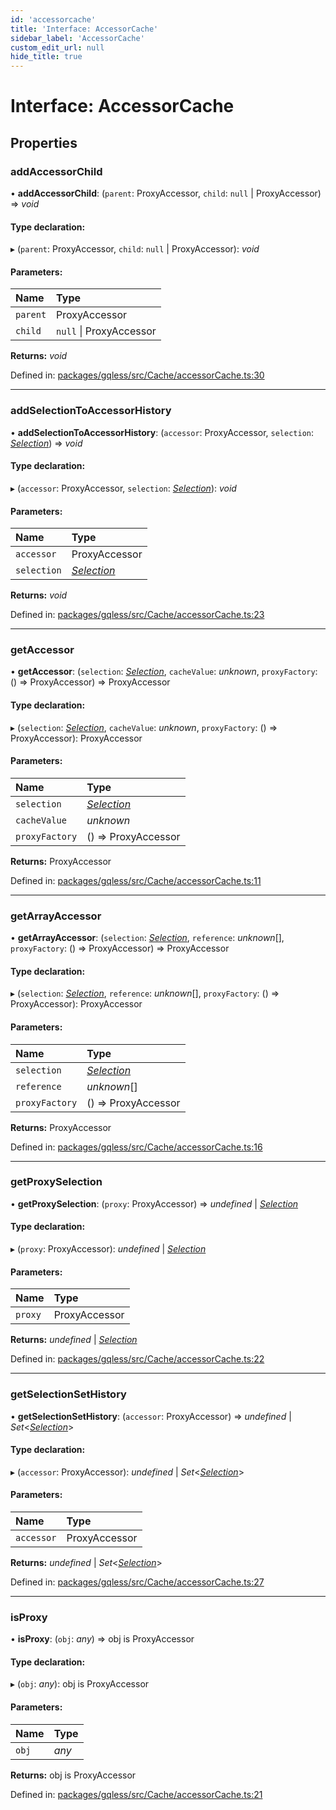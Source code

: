 ```yaml
---
id: 'accessorcache'
title: 'Interface: AccessorCache'
sidebar_label: 'AccessorCache'
custom_edit_url: null
hide_title: true
---
```


# Interface: AccessorCache

## Properties

### addAccessorChild

• **addAccessorChild**: (`parent`: ProxyAccessor, `child`: `null` \| ProxyAccessor) => _void_

#### Type declaration:

▸ (`parent`: ProxyAccessor, `child`: `null` \| ProxyAccessor): _void_

#### Parameters:

| Name     | Type                    |
| :------- | :---------------------- |
| `parent` | ProxyAccessor           |
| `child`  | `null` \| ProxyAccessor |

**Returns:** _void_

Defined in: [packages/gqless/src/Cache/accessorCache.ts:30](https://github.com/PabloSzx/gqless/blob/master/packages/gqless/src/Cache/accessorCache.ts#L30)

---

### addSelectionToAccessorHistory

• **addSelectionToAccessorHistory**: (`accessor`: ProxyAccessor, `selection`: [_Selection_](../classes/selection.md)) => _void_

#### Type declaration:

▸ (`accessor`: ProxyAccessor, `selection`: [_Selection_](../classes/selection.md)): _void_

#### Parameters:

| Name        | Type                                   |
| :---------- | :------------------------------------- |
| `accessor`  | ProxyAccessor                          |
| `selection` | [_Selection_](../classes/selection.md) |

**Returns:** _void_

Defined in: [packages/gqless/src/Cache/accessorCache.ts:23](https://github.com/PabloSzx/gqless/blob/master/packages/gqless/src/Cache/accessorCache.ts#L23)

---

### getAccessor

• **getAccessor**: (`selection`: [_Selection_](../classes/selection.md), `cacheValue`: _unknown_, `proxyFactory`: () => ProxyAccessor) => ProxyAccessor

#### Type declaration:

▸ (`selection`: [_Selection_](../classes/selection.md), `cacheValue`: _unknown_, `proxyFactory`: () => ProxyAccessor): ProxyAccessor

#### Parameters:

| Name           | Type                                   |
| :------------- | :------------------------------------- |
| `selection`    | [_Selection_](../classes/selection.md) |
| `cacheValue`   | _unknown_                              |
| `proxyFactory` | () => ProxyAccessor                    |

**Returns:** ProxyAccessor

Defined in: [packages/gqless/src/Cache/accessorCache.ts:11](https://github.com/PabloSzx/gqless/blob/master/packages/gqless/src/Cache/accessorCache.ts#L11)

---

### getArrayAccessor

• **getArrayAccessor**: (`selection`: [_Selection_](../classes/selection.md), `reference`: _unknown_[], `proxyFactory`: () => ProxyAccessor) => ProxyAccessor

#### Type declaration:

▸ (`selection`: [_Selection_](../classes/selection.md), `reference`: _unknown_[], `proxyFactory`: () => ProxyAccessor): ProxyAccessor

#### Parameters:

| Name           | Type                                   |
| :------------- | :------------------------------------- |
| `selection`    | [_Selection_](../classes/selection.md) |
| `reference`    | _unknown_[]                            |
| `proxyFactory` | () => ProxyAccessor                    |

**Returns:** ProxyAccessor

Defined in: [packages/gqless/src/Cache/accessorCache.ts:16](https://github.com/PabloSzx/gqless/blob/master/packages/gqless/src/Cache/accessorCache.ts#L16)

---

### getProxySelection

• **getProxySelection**: (`proxy`: ProxyAccessor) => _undefined_ \| [_Selection_](../classes/selection.md)

#### Type declaration:

▸ (`proxy`: ProxyAccessor): _undefined_ \| [_Selection_](../classes/selection.md)

#### Parameters:

| Name    | Type          |
| :------ | :------------ |
| `proxy` | ProxyAccessor |

**Returns:** _undefined_ \| [_Selection_](../classes/selection.md)

Defined in: [packages/gqless/src/Cache/accessorCache.ts:22](https://github.com/PabloSzx/gqless/blob/master/packages/gqless/src/Cache/accessorCache.ts#L22)

---

### getSelectionSetHistory

• **getSelectionSetHistory**: (`accessor`: ProxyAccessor) => _undefined_ \| _Set_<[_Selection_](../classes/selection.md)\>

#### Type declaration:

▸ (`accessor`: ProxyAccessor): _undefined_ \| _Set_<[_Selection_](../classes/selection.md)\>

#### Parameters:

| Name       | Type          |
| :--------- | :------------ |
| `accessor` | ProxyAccessor |

**Returns:** _undefined_ \| _Set_<[_Selection_](../classes/selection.md)\>

Defined in: [packages/gqless/src/Cache/accessorCache.ts:27](https://github.com/PabloSzx/gqless/blob/master/packages/gqless/src/Cache/accessorCache.ts#L27)

---

### isProxy

• **isProxy**: (`obj`: _any_) => obj is ProxyAccessor

#### Type declaration:

▸ (`obj`: _any_): obj is ProxyAccessor

#### Parameters:

| Name  | Type  |
| :---- | :---- |
| `obj` | _any_ |

**Returns:** obj is ProxyAccessor

Defined in: [packages/gqless/src/Cache/accessorCache.ts:21](https://github.com/PabloSzx/gqless/blob/master/packages/gqless/src/Cache/accessorCache.ts#L21)

